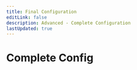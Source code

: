 ```yaml
---
title: Final Configuration
editLink: false
description: Advanced - Complete Configuration
lastUpdated: true
---
```

# Complete Config